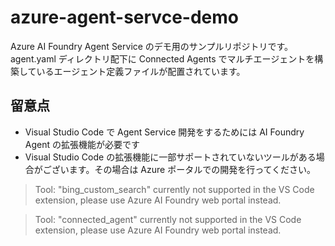 # azure-agent-servce-demo
Azure AI Foundry Agent Service のデモ用のサンプルリポジトリです。
agent.yaml ディレクトリ配下に Connected Agents でマルチエージェントを構築しているエージェント定義ファイルが配置されています。

## 留意点
- Visual Studio Code で Agent Service 開発をするためには AI Foundry Agent の拡張機能が必要です
- Visual Studio Code の拡張機能に一部サポートされていないツールがある場合がございます。その場合は Azure ポータルでの開発を行ってください。

> Tool: "bing_custom_search" currently not supported in the VS Code extension, please use Azure AI Foundry web portal instead.

> Tool: "connected_agent" currently not supported in the VS Code extension, please use Azure AI Foundry web portal instead.

